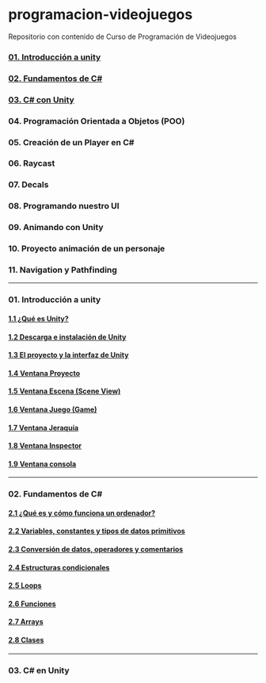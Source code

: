 # programacion-videojuegos
Repositorio con contenido de Curso de Programación de Videojuegos

### [01. Introducción a unity][1]
### [02. Fundamentos de C#][2]
### [03. C# con Unity][3]
### 04. Programación Orientada a Objetos (POO)
### 05. Creación de un Player en C#
### 06. Raycast
### 07. Decals
### 08. Programando nuestro UI
### 09. Animando con Unity
### 10. Proyecto animación de un personaje
### 11. Navigation y Pathfinding

----

 ### 01. Introducción a unity
[1]: https://github.com/jstleon/programacion-videojuegos/tree/main/01%20Introducci%C3%B3n%20a%20Unity

#### [1.1 ¿Qué es Unity?](https://github.com/jstleon/programacion-videojuegos/tree/main/01%20Introducci%C3%B3n%20a%20Unity/1.1%20%C2%BFQu%C3%A9%20es%20Unity%3F)
#### [1.2 Descarga e instalación de Unity](https://github.com/jstleon/programacion-videojuegos/tree/main/01%20Introducci%C3%B3n%20a%20Unity/1.2%20Descarga%20e%20instalaci%C3%B3n%20de%20Unity)
#### [1.3 El proyecto y la interfaz de Unity](https://github.com/jstleon/programacion-videojuegos/tree/main/01%20Introducci%C3%B3n%20a%20Unity/1.3%20El%20proyecto%20y%20la%20Interfaz%20de%20Unity)
#### [1.4 Ventana Proyecto](https://github.com/jstleon/programacion-videojuegos/tree/main/01%20Introducci%C3%B3n%20a%20Unity/1.4%20Ventana%20Proyecto)
#### [1.5 Ventana Escena (Scene View)](https://github.com/jstleon/programacion-videojuegos/tree/main/01%20Introducci%C3%B3n%20a%20Unity/1.5%20Ventana%20Escena%20(Scene%20View))
#### [1.6 Ventana Juego (Game)](https://github.com/jstleon/programacion-videojuegos/tree/main/01%20Introducci%C3%B3n%20a%20Unity/1.6%20Ventana%20Juego%20(Game))
#### [1.7 Ventana Jeraquía](https://github.com/jstleon/programacion-videojuegos/tree/main/01%20Introducci%C3%B3n%20a%20Unity/1.7%20Ventana%20Jerarqu%C3%ADa)
#### [1.8 Ventana Inspector](https://github.com/jstleon/programacion-videojuegos/tree/main/01%20Introducci%C3%B3n%20a%20Unity/1.8%20Ventana%20Inspector)
#### [1.9 Ventana consola](https://github.com/jstleon/programacion-videojuegos/tree/main/01%20Introducci%C3%B3n%20a%20Unity/1.9%20Ventana%20Console)

----

### 02. Fundamentos de C#
[2]: https://github.com/jstleon/programacion-videojuegos/tree/main/02%20Fundamentos%20de%20C%23
#### [2.1 ¿Qué es y cómo funciona un ordenador?](https://github.com/jstleon/programacion-videojuegos/tree/main/02%20Fundamentos%20de%20C%23/2.1%20%C2%BFQu%C3%A9%20es%20y%20c%C3%B3mo%20funciona%20un%20ordenador%3F)
#### [2.2 Variables, constantes y tipos de datos primitivos](https://github.com/jstleon/programacion-videojuegos/tree/main/02%20Fundamentos%20de%20C%23/2.2%20Variables%2C%20constantes%20y%20tipos%20de%20datos%20primitivos)
#### [2.3 Conversión de datos, operadores y comentarios](https://github.com/jstleon/programacion-videojuegos/tree/main/02%20Fundamentos%20de%20C%23/2.3%20Conversi%C3%B3n%20de%20datos%2C%20operadores%20y%20comentarios)
#### [2.4 Estructuras condicionales](https://github.com/jstleon/programacion-videojuegos/tree/main/02%20Fundamentos%20de%20C%23/2.4%20Estructuras%20condicionales)
#### [2.5 Loops](https://github.com/jstleon/programacion-videojuegos/tree/main/02%20Fundamentos%20de%20C%23/2.5%20Loops)
#### [2.6 Funciones](https://github.com/jstleon/programacion-videojuegos/tree/main/02%20Fundamentos%20de%20C%23/2.6%20Funciones)
#### [2.7 Arrays](https://github.com/jstleon/programacion-videojuegos/tree/main/02%20Fundamentos%20de%20C%23/2.7%20Arrays)
#### [2.8 Clases](https://github.com/jstleon/programacion-videojuegos/tree/main/02%20Fundamentos%20de%20C%23/2.8%20Clases)

----

### 03. C# en Unity
[3]: https://github.com/jstleon/programacion-videojuegos/tree/main/03%20C%23%20con%20Unity
